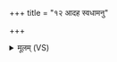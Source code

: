 +++
title = "१२ आदह स्वधामनु"

+++
<details><summary>मूलम् (VS)</summary>

आदह॑ स्व॒धामनु॒ पुन॑र्गर्भ॒त्वमे॑रि॒रे।  
दधा॑ना॒ नाम॑ य॒ज्ञिय॑म् ॥
</details>